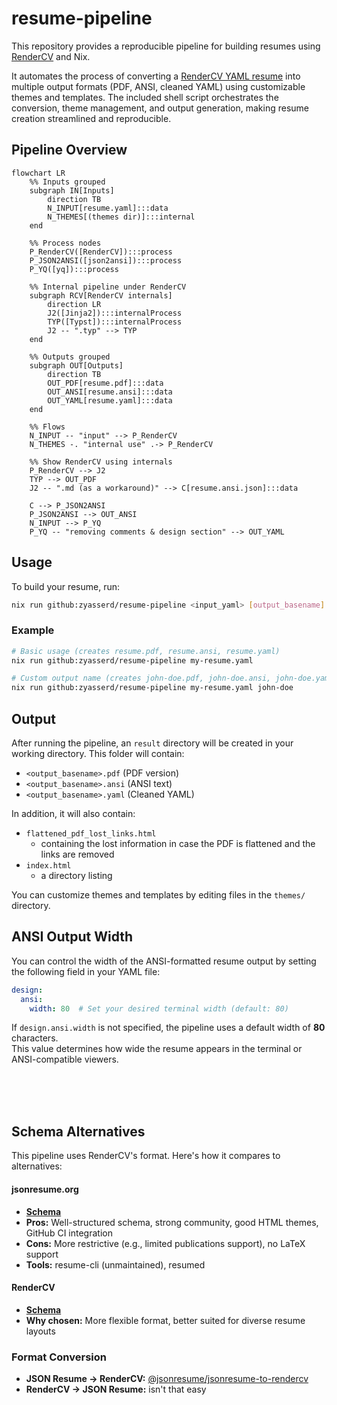 # resume-pipeline

This repository provides a reproducible pipeline for building resumes using [RenderCV](https://github.com/rendercv/rendercv) and Nix.

It automates the process of converting a [RenderCV YAML resume](https://github.com/rendercv/rendercv/blob/main/schema.json) into multiple output formats (PDF, ANSI, cleaned YAML) using customizable themes and templates.
The included shell script orchestrates the conversion, theme management, and output generation, making resume creation streamlined and reproducible.

## Pipeline Overview

```mermaid
flowchart LR
    %% Inputs grouped
    subgraph IN[Inputs]
        direction TB
        N_INPUT[resume.yaml]:::data
        N_THEMES[(themes dir)]:::internal
    end

    %% Process nodes
    P_RenderCV([RenderCV]):::process
    P_JSON2ANSI([json2ansi]):::process
    P_YQ([yq]):::process

    %% Internal pipeline under RenderCV
    subgraph RCV[RenderCV internals]
        direction LR
        J2([Jinja2]):::internalProcess
        TYP([Typst]):::internalProcess
        J2 -- ".typ" --> TYP
    end

    %% Outputs grouped
    subgraph OUT[Outputs]
        direction TB
        OUT_PDF[resume.pdf]:::data
        OUT_ANSI[resume.ansi]:::data
        OUT_YAML[resume.yaml]:::data
    end

    %% Flows
    N_INPUT -- "input" --> P_RenderCV
    N_THEMES -. "internal use" .-> P_RenderCV

    %% Show RenderCV using internals
    P_RenderCV --> J2
    TYP --> OUT_PDF
    J2 -- ".md (as a workaround)" --> C[resume.ansi.json]:::data

    C --> P_JSON2ANSI
    P_JSON2ANSI --> OUT_ANSI
    N_INPUT --> P_YQ
    P_YQ -- "removing comments & design section" --> OUT_YAML

```

## Usage

To build your resume, run:

```sh
nix run github:zyasserd/resume-pipeline <input_yaml> [output_basename]
```

### Example

```sh
# Basic usage (creates resume.pdf, resume.ansi, resume.yaml)
nix run github:zyasserd/resume-pipeline my-resume.yaml

# Custom output name (creates john-doe.pdf, john-doe.ansi, john-doe.yaml)  
nix run github:zyasserd/resume-pipeline my-resume.yaml john-doe
```

## Output

After running the pipeline, an `result` directory will be created in your working directory. This folder will contain:

- `<output_basename>.pdf` (PDF version)
- `<output_basename>.ansi` (ANSI text)
- `<output_basename>.yaml` (Cleaned YAML)

In addition, it will also contain:
- `flattened_pdf_lost_links.html`
    - containing the lost information in case the PDF is flattened and the links are removed
- `index.html`
    - a directory listing

You can customize themes and templates by editing files in the `themes/` directory.


## ANSI Output Width

You can control the width of the ANSI-formatted resume output by setting the following field in your YAML file:

```yaml
design:
  ansi:
    width: 80  # Set your desired terminal width (default: 80)
```

If `design.ansi.width` is not specified, the pipeline uses a default width of **80** characters.  
This value determines how wide the resume appears in the terminal or ANSI-compatible viewers.


<br>
<br>
<br>

## Schema Alternatives

This pipeline uses RenderCV's format. Here's how it compares to alternatives:

#### jsonresume.org
- **[Schema](https://github.com/jsonresume/resume-schema/blob/master/schema.json)**
- **Pros:** Well-structured schema, strong community, good HTML themes, GitHub CI integration
- **Cons:** More restrictive (e.g., limited publications support), no LaTeX support
- **Tools:** resume-cli (unmaintained), resumed

#### RenderCV  
- **[Schema](https://github.com/rendercv/rendercv/blob/main/schema.json)**
- **Why chosen:** More flexible format, better suited for diverse resume layouts

### Format Conversion
- **JSON Resume → RenderCV:** [@jsonresume/jsonresume-to-rendercv](https://www.npmjs.com/package/@jsonresume/jsonresume-to-rendercv)
- **RenderCV → JSON Resume:** isn't that easy
